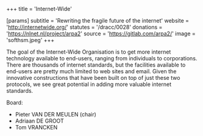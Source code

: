 +++
title = 'Internet-Wide'

[params]
    subtitle = 'Rewriting the fragile future of the internet'
    website = 'http://internetwide.org/'
    statutes = '/dracc/0028'
    donations = 'https://nlnet.nl/project/arpa2'
    source = 'https://gitlab.com/arpa2/'
    image = 'softhsm.jpeg'
+++

The goal of the Internet-Wide Organisation is to get more internet technology available to end-users, ranging from individuals to corporations. There are thousands of internet standards, but the facilities available to end-users are pretty much limited to web sites and email. Given the innovative constructions that have been built on top of just these two protocols, we see great potential in adding more valuable internet standards.

Board:
 * Pieter VAN DER MEULEN (chair)
 * Adriaan DE GROOT
 * Tom VRANCKEN
